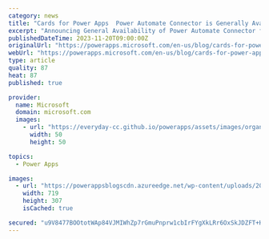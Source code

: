 ```yaml
---
category: news
title: "Cards for Power Apps  Power Automate Connector is Generally Available"
excerpt: "Announcing General Availability of Power Automate Connector for cards for Power Apps to share cards in Teams chat or channel or send it to a specific Teams user via a flow."
publishedDateTime: 2023-11-20T09:00:00Z
originalUrl: "https://powerapps.microsoft.com/en-us/blog/cards-for-power-apps-power-automate-connector-is-generally-available/"
webUrl: "https://powerapps.microsoft.com/en-us/blog/cards-for-power-apps-power-automate-connector-is-generally-available/"
type: article
quality: 87
heat: 87
published: true

provider:
  name: Microsoft
  domain: microsoft.com
  images:
    - url: "https://everyday-cc.github.io/powerapps/assets/images/organizations/microsoft.com-50x50.jpg"
      width: 50
      height: 50

topics:
  - Power Apps

images:
  - url: "https://powerappsblogscdn.azureedge.net/wp-content/uploads/2023/11/Cards_Connector.png"
    width: 719
    height: 307
    isCached: true

secured: "u9V8477BOOtotWAp84VJMIWhZp7rGmuPnprw1cbIrFYgXkLRr6OxSkJDZFT+HWRuc2ztTm5nQEF4W2YAiNBlyB3qtA3a0iiOQ9X6s4GEsYrBsZxDBpgUiUyu9vnYi+0e32WSiNXxKDuQ4jexFkPK+E8Xu5Iu8r1LyCYsmSfoF9Ipt1r1/FMp07bGxFp/hk7Po6ez1ZO5TzakIPiDb4DH8M8tC34XY3uqGi3qTUqgsG9pNOppIE5/4AmLmJGIJpOVNrBwQMtpAAoIlL3y5bLbknMIuRal3wEOCYIMmOvfgdvWGdXRHKyUirOkRRLbhBwlTvAevHg5STUfKrS8LraoUlpvrOfjxZMj4+tVAA/QO4c=;lKh9YpBmEnhl/RPK3A2DVw=="
---
```


